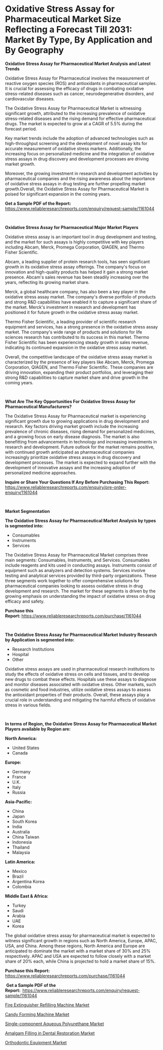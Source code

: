 <p><h1>Oxidative Stress Assay for Pharmaceutical Market Size Reflecting a Forecast Till 2031: Market By Type, By Application and By Geography</h1></p><p><strong>Oxidative Stress Assay for Pharmaceutical Market Analysis and Latest Trends</strong></p>
<p><p>Oxidative Stress Assay for Pharmaceutical involves the measurement of reactive oxygen species (ROS) and antioxidants in pharmaceutical samples. It is crucial for assessing the efficacy of drugs in combating oxidative stress-related diseases such as cancer, neurodegenerative disorders, and cardiovascular diseases.</p><p>The Oxidative Stress Assay for Pharmaceutical Market is witnessing significant growth, attributed to the increasing prevalence of oxidative stress-related diseases and the rising demand for effective pharmaceutical drugs. The market is expected to grow at a CAGR of 5.5% during the forecast period.</p><p>Key market trends include the adoption of advanced technologies such as high-throughput screening and the development of novel assay kits for accurate measurement of oxidative stress markers. Additionally, the increasing focus on personalized medicine and the integration of oxidative stress assays in drug discovery and development processes are driving market growth.</p><p>Moreover, the growing investment in research and development activities by pharmaceutical companies and the rising awareness about the importance of oxidative stress assays in drug testing are further propelling market growth.Overall, the Oxidative Stress Assay for Pharmaceutical Market is poised for significant expansion in the coming years.</p></p>
<p><strong>Get a Sample PDF of the Report:&nbsp;</strong> <a href="https://www.reliableresearchreports.com/enquiry/request-sample/1161044">https://www.reliableresearchreports.com/enquiry/request-sample/1161044</a></p>
<p>&nbsp;</p>
<p><strong>Oxidative Stress Assay for Pharmaceutical Major Market Players</strong></p>
<p><p>Oxidative stress assay is an important tool in drug development and testing, and the market for such assays is highly competitive with key players including Abcam, Merck, Promega Corporation, QIAGEN, and Thermo Fisher Scientific.</p><p>Abcam, a leading supplier of protein research tools, has seen significant growth in its oxidative stress assay offerings. The company's focus on innovation and high-quality products has helped it gain a strong market presence. Abcam's sales revenue has been steadily increasing over the years, reflecting its growing market share.</p><p>Merck, a global healthcare company, has also been a key player in the oxidative stress assay market. The company's diverse portfolio of products and strong R&D capabilities have enabled it to capture a significant share of the market. Merck's investment in research and development has positioned it for future growth in the oxidative stress assay market.</p><p>Thermo Fisher Scientific, a leading provider of scientific research equipment and services, has a strong presence in the oxidative stress assay market. The company's wide range of products and solutions for life sciences research has contributed to its success in this market. Thermo Fisher Scientific has been experiencing steady growth in sales revenue, indicating its continued expansion in the oxidative stress assay market.</p><p>Overall, the competitive landscape of the oxidative stress assay market is characterized by the presence of key players like Abcam, Merck, Promega Corporation, QIAGEN, and Thermo Fisher Scientific. These companies are driving innovation, expanding their product portfolios, and leveraging their strong R&D capabilities to capture market share and drive growth in the coming years.</p></p>
<p>&nbsp;</p>
<p><strong>What Are The Key Opportunities For Oxidative Stress Assay for Pharmaceutical Manufacturers?</strong></p>
<p><p>The Oxidative Stress Assay for Pharmaceutical market is experiencing significant growth due to growing applications in drug development and research. Key factors driving market growth include the increasing prevalence of chronic diseases, rising demand for personalized medicines, and a growing focus on early disease diagnosis. The market is also benefitting from advancements in technology and increasing investments in research and development. Future outlook for the market remains positive, with continued growth anticipated as pharmaceutical companies increasingly prioritize oxidative stress assays in drug discovery and development processes. The market is expected to expand further with the development of innovative assays and the increasing adoption of personalized medicine approaches.</p></p>
<p><strong>Inquire or Share Your Questions If Any Before Purchasing This Report:</strong> <a href="https://www.reliableresearchreports.com/enquiry/pre-order-enquiry/1161044">https://www.reliableresearchreports.com/enquiry/pre-order-enquiry/1161044</a></p>
<p>&nbsp;</p>
<p><strong>Market Segmentation</strong></p>
<p><strong>The Oxidative Stress Assay for Pharmaceutical Market Analysis by types is segmented into:</strong></p>
<p><ul><li>Consumables</li><li>Instruments</li><li>Services</li></ul></p>
<p><p>The Oxidative Stress Assay for Pharmaceutical Market comprises three main segments: Consumables, Instruments, and Services. Consumables include reagents and kits used in conducting assays. Instruments consist of equipment such as analyzers and detection systems. Services involve testing and analytical services provided by third-party organizations. These three segments work together to offer comprehensive solutions for pharmaceutical companies looking to assess oxidative stress in drug development and research. The market for these segments is driven by the growing emphasis on understanding the impact of oxidative stress on drug efficacy and safety.</p></p>
<p><strong>Purchase this Report:&nbsp;</strong><a href="https://www.reliableresearchreports.com/purchase/1161044">https://www.reliableresearchreports.com/purchase/1161044</a></p>
<p>&nbsp;</p>
<p><strong>The Oxidative Stress Assay for Pharmaceutical Market Industry Research by Application is segmented into:</strong></p>
<p><ul><li>Research Institutions</li><li>Hospital</li><li>Other</li></ul></p>
<p><p>Oxidative stress assays are used in pharmaceutical research institutions to study the effects of oxidative stress on cells and tissues, and to develop new drugs to combat these effects. Hospitals use these assays to diagnose and monitor diseases associated with oxidative stress. Other markets, such as cosmetic and food industries, utilize oxidative stress assays to assess the antioxidant properties of their products. Overall, these assays play a crucial role in understanding and mitigating the harmful effects of oxidative stress in various fields.</p></p>
<p>&nbsp;</p>
<p><strong>In terms of Region, the Oxidative Stress Assay for Pharmaceutical Market Players available by Region are:</strong></p>
<p>
    <p> <strong> North America: </strong>
        <ul>
            <li>United States</li>
            <li>Canada</li>
        </ul>
        </p> 
    <p> <strong> Europe: </strong>
        <ul>
            <li>Germany</li>
            <li>France</li>
            <li>U.K.</li>
            <li>Italy</li>
            <li>Russia</li>
        </ul>
        </p> 
    <p> <strong> Asia-Pacific: </strong>
        <ul>
            <li>China</li>
            <li>Japan</li>
            <li>South Korea</li>
            <li>India</li>
            <li>Australia</li>
            <li>China Taiwan</li>
            <li>Indonesia</li>
            <li>Thailand</li>
            <li>Malaysia</li>
        </ul>
        </p> 
    <p> <strong> Latin America: </strong>
        <ul>
            <li>Mexico</li>
            <li>Brazil</li>
            <li>Argentina Korea</li>
            <li>Colombia</li>
        </ul>
        </p> 
    <p> <strong> Middle East & Africa: </strong>
        <ul>
            <li>Turkey</li>
            <li>Saudi</li>
            <li>Arabia</li>
            <li>UAE</li>
            <li>Korea</li>
        </ul>
    </p>
    </p>
<p><p>The global oxidative stress assay for pharmaceutical market is expected to witness significant growth in regions such as North America, Europe, APAC, USA, and China. Among these regions, North America and Europe are anticipated to dominate the market with a market share of 30% and 25% respectively. APAC and USA are expected to follow closely with a market share of 20% each, while China is projected to hold a market share of 15%.</p></p>
<p><strong>Purchase this Report: </strong><a href="https://www.reliableresearchreports.com/purchase/1161044">https://www.reliableresearchreports.com/purchase/1161044</a></p>
<p>&nbsp;<strong>Get a Sample PDF of the Report:&nbsp;&nbsp;</strong><a href="https://www.reliableresearchreports.com/enquiry/request-sample/1161044">https://www.reliableresearchreports.com/enquiry/request-sample/1161044</a></p>
<p><strong></strong></p>
<p><p><a href="https://medium.com/@jamesvasquez75/fire-extinguisher-refilling-machine-market-analysis-its-cagr-market-segmentation-and-global-4f0112565105">Fire Extinguisher Refilling Machine Market</a></p><p><a href="https://medium.com/@jamesvasquez75/candy-forming-machine-market-research-report-its-history-and-forecast-2024-to-2031-9d77c091a180">Candy Forming Machine Market</a></p><p><a href="https://github.com/indrystar/Market-Research-Report-List-1/blob/main/single-component-aqueous-polyurethane-market.md">Single-component Aqueous Polyurethane Market</a></p><p><a href="https://issuu.com/reportprime-2/docs/amalgam-filling-in-dental-restoration-market-size-">Amalgam Filling in Dental Restoration Market</a></p><p><a href="https://issuu.com/reportprime-2/docs/orthodontic-equipment-market-size-2030.pptx">Orthodontic Equipment Market</a></p></p>